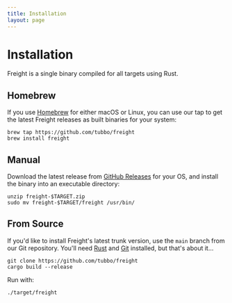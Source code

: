 ```yaml
---
title: Installation
layout: page
---
```


# Installation

Freight is a single binary compiled for all targets using Rust.

## Homebrew

If you use [Homebrew][] for either macOS or Linux, you can use our tap to get
the latest Freight releases as built binaries for your system:

    brew tap https://github.com/tubbo/freight
    brew install freight

## Manual

Download the latest release from [GitHub Releases][] for your OS, and install
the binary into an executable directory:

    unzip freight-$TARGET.zip
    sudo mv freight-$TARGET/freight /usr/bin/

## From Source

If you'd like to install Freight's latest trunk version, use the `main` branch
from our Git repository. You'll need [Rust][] and [Git][] installed, but that's
about it...

    git clone https://github.com/tubbo/freight
    cargo build --release

Run with:

    ./target/freight

[GitHub Releases]: https://github.com/tubbo/freight/releases
[Homebrew]: https://brew.sh
[Rust]: https://rust-lang.org
[Git]: https://git-scm.org
